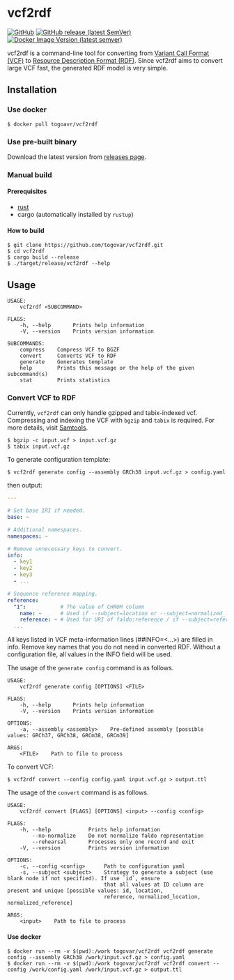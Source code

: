# vcf2rdf

[![GitHub](https://img.shields.io/github/license/togovar/vcf2rdf)](https://github.com/togovar/vcf2rdf/blob/main/LICENSE)
[![GitHub release (latest SemVer)](https://img.shields.io/github/v/release/togovar/vcf2rdf?logo=github)](https://github.com/togovar/vcf2rdf/releases)
[![Docker Image Version (latest semver)](https://img.shields.io/docker/v/togovar/vcf2rdf?logo=docker)](https://hub.docker.com/r/togovar/vcf2rdf)

vcf2rdf is a command-line tool for converting from [Variant Call Format (VCF)](https://en.wikipedia.org/wiki/Variant_Call_Format) to [Resource Description Format (RDF)](https://en.wikipedia.org/wiki/Resource_Description_Framework).
Since vcf2rdf aims to convert large VCF fast, the generated RDF model is very simple.

## Installation

### Use docker

```shell
$ docker pull togoavr/vcf2rdf
```

### Use pre-built binary

Download the latest version from [releases page](https://github.com/togovar/vcf2rdf/releases).

### Manual build

#### Prerequisites

- [rust](https://www.rust-lang.org)
- cargo (automatically installed by `rustup`)

#### How to build

```shell
$ git clone https://github.com/togovar/vcf2rdf.git
$ cd vcf2rdf
$ cargo build --release
$ ./target/release/vcf2rdf --help
```

## Usage

```
USAGE:
    vcf2rdf <SUBCOMMAND>

FLAGS:
    -h, --help       Prints help information
    -V, --version    Prints version information

SUBCOMMANDS:
    compress    Compress VCF to BGZF
    convert     Converts VCF to RDF
    generate    Generates template
    help        Prints this message or the help of the given subcommand(s)
    stat        Prints statistics
```

### Convert VCF to RDF

Currently, `vcf2rdf` can only handle gzipped and tabix-indexed vcf.
Compressing and indexing the VCF with `bgzip` and `tabix` is required.
For more details, visit [Samtools](https://www.htslib.org).

```shell
$ bgzip -c input.vcf > input.vcf.gz
$ tabix input.vcf.gz
```

To generate configuration template:

```shell
$ vcf2rdf generate config --assembly GRCh38 input.vcf.gz > config.yaml
```

then output:

```yaml
---

# Set base IRI if needed.
base: ~

# Additional namespaces.
namespaces: ~

# Remove unnecessary keys to convert.
info:
  - key1
  - key2
  - key3
  - ...

# Sequence reference mapping.
reference:
  "1":           # The value of CHROM column
    name: ~      # Used if --subject=location or --subject=normalized_location are passed to the converter
    reference: ~ # Used for URI of faldo:reference / if --subject=reference or --subject=normalized_reference are passed to the converter
  ...
```

All keys listed in VCF meta-information lines (##INFO=<...>) are filled in info.
Remove key names that you do not need in converted RDF.
Without a configuration file, all values in the INFO field will be used.

The usage of the `generate config` command is as follows.

```
USAGE:
    vcf2rdf generate config [OPTIONS] <FILE>

FLAGS:
    -h, --help       Prints help information
    -V, --version    Prints version information

OPTIONS:
    -a, --assembly <assembly>    Pre-defined assembly [possible values: GRCh37, GRCh38, GRCm38, GRCm39]

ARGS:
    <FILE>    Path to file to process
```


To convert VCF:

```shell
$ vcf2rdf convert --config config.yaml input.vcf.gz > output.ttl
```

The usage of the `convert` command is as follows.

```
USAGE:
    vcf2rdf convert [FLAGS] [OPTIONS] <input> --config <config>

FLAGS:
    -h, --help            Prints help information
        --no-normalize    Do not normalize faldo representation
        --rehearsal       Processes only one record and exit
    -V, --version         Prints version information

OPTIONS:
    -c, --config <config>      Path to configuration yaml
    -s, --subject <subject>    Strategy to generate a subject (use blank node if not specified). If use `id`, ensure
                               that all values at ID column are present and unique [possible values: id, location,
                               reference, normalized_location, normalized_reference]

ARGS:
    <input>    Path to file to process
```

#### Use docker

```shell
$ docker run --rm -v $(pwd):/work togovar/vcf2rdf vcf2rdf generate config --assembly GRCh38 /work/input.vcf.gz > config.yaml
$ docker run --rm -v $(pwd):/work togovar/vcf2rdf vcf2rdf convert --config /work/config.yaml /work/input.vcf.gz > output.ttl
```
